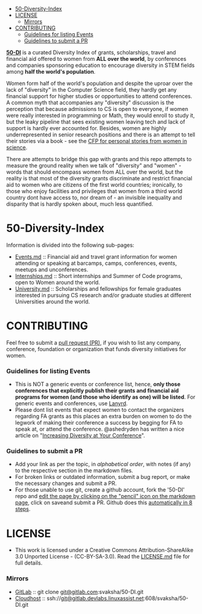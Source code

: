 - [50-Diversity-Index](#50-diversity-index)
- [LICENSE](#license)
   - [Mirrors](#mirrors)
- [CONTRIBUTING](#contributing)
   - [Guidelines for listing Events](#guidelines-for-listing-events)
   - [Guidelines to submit a PR](#guidelines-to-submit-a-pr)


**[50-DI](http://svaksha.github.io/50-DI)** is a curated Diversity Index of grants, scholarships, travel and financial aid offered to women from __ALL over the world__, by conferences and companies sponsoring education to encourage diversity in STEM fields among __half the world's population__. 

Women form half of the world's population and despite the uproar over the lack of "diversity" in the Computer Science field, they hardly get any financial support for higher studies or opportunities to attend conferences. A common myth that accompanies any "diversity" discussion is the perception that because admissions to CS is open to everyone, if women were really interested in programming or Math, they would enroll to study it, but the leaky pipeline that sees existing women leaving tech and lack of support is hardly ever accounted for. Besides, women are highly underrepresented in senior research positions and there is an attempt to tell their stories via a book - see the [CFP for personal stories from women in science](http://boundaryvision.com/2014/08/27/call-for-papers-personal-stories-from-women-in-science/).

There are attempts to bridge this gap with grants and this repo attempts to measure the ground reality when we talk of "diversity" and "women" - words that should encompass women from ALL over the world, but the reality is that most of the diversity grants discriminate and restrict financial aid to women who are citizens of the first world countries; ironically, to those who enjoy facilities and privileges that women from a third world country dont have access to, nor dream of - an invisible inequality and disparity that is hardly spoken about, much less quantified. 


# 50-Diversity-Index
Information is divided into the following sub-pages:

- [Events.md](https://github.com/svaksha/50-DI/blob/master/Events.md) :: Financial aid and travel grant information for women attending or speaking at barcamps, camps, conferences, events, meetups and unconferences.
- [Internships.md](https://github.com/svaksha/50-DI/blob/master/Internships.md) :: Short internships and Summer of Code programs, open to Women around the world.
- [University.md](https://github.com/svaksha/50-DI/blob/master/University.md) :: Scholarships and fellowships for female graduates interested in pursuing CS research and/or graduate studies at different Universities around the world. 



# CONTRIBUTING
Feel free to submit a [pull request (PR)](https://github.com/svaksha/50-DI/pulls), if you wish to list any company, conference, foundation or organization that funds diversity initiatives for women.

### Guidelines for listing Events
- This is NOT a generic events or conference list, hence, **only those conferences that explicitly publish their grants and financial aid programs for women (and those who identify as one) will be listed**. For generic events and conferences, use [Lanyrd](http://lanyrd.com/).
- Please dont list events that expect women to contact the organizers regarding FA grants as this places an extra burden on women to do the
legwork of making their conference a success by begging for FA to speak at, or attend the conference. @ashedryden has written a nice article on "[Increasing Diversity at Your Conference](http://www.ashedryden.com/blog/increasing-diversity-at-your-conference)". 


### Guidelines to submit a PR
- Add your link as per the topic, in _alphabetical order_, with notes (if any) to the respective section in the markdown files.
- For broken links or outdated information, submit a bug report, or make the necessary changes and submit a PR.
- For those unable to use git, create a github account, fork the '50-DI' repo and [edit the page by clicking on the "pencil" icon on the markdown page](https://help.github.com/articles/editing-files-in-your-repository), click on saveand submit a PR. Github does this [automatically in 8 steps](https://help.github.com/articles/editing-files-in-another-user-s-repository).


# LICENSE 
- This work is licensed under a Creative Commons Attribution-ShareAlike 3.0 Unported License - (CC-BY-SA-3.0). Read the [LICENSE.md](https://github.com/svaksha/50-DI/blob/master/LICENSE.md) file for full details.

### Mirrors
- [GitLab](https://gitlab.com/svaksha/50-DI) :: git clone git@gitlab.com:svaksha/50-DI.git 
- [Cloudhost](https://gitlab.devlabs.linuxassist.net/svaksha/50-DI) :: ssh://git@gitlab.devlabs.linuxassist.net:608/svaksha/50-DI.git




